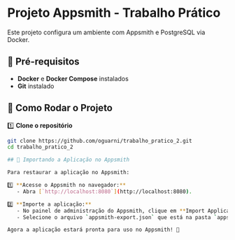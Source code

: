 # Projeto Appsmith - Trabalho Prático

Este projeto configura um ambiente com Appsmith e PostgreSQL via Docker.

## 📌 Pré-requisitos
- **Docker** e **Docker Compose** instalados
- **Git** instalado

## 🚀 Como Rodar o Projeto

1️⃣ **Clone o repositório**
```bash
git clone https://github.com/oguarni/trabalho_pratico_2.git
cd trabalho_pratico_2

## 📌 Importando a Aplicação no Appsmith

Para restaurar a aplicação no Appsmith:

1️⃣ **Acesse o Appsmith no navegador:**  
   - Abra [`http://localhost:8080`](http://localhost:8080).  

2️⃣ **Importe a aplicação:**  
   - No painel de administração do Appsmith, clique em **Import Application**.  
   - Selecione o arquivo `appsmith-export.json` que está na pasta `appsmith-backup/`.

Agora a aplicação estará pronta para uso no Appsmith! 🚀
